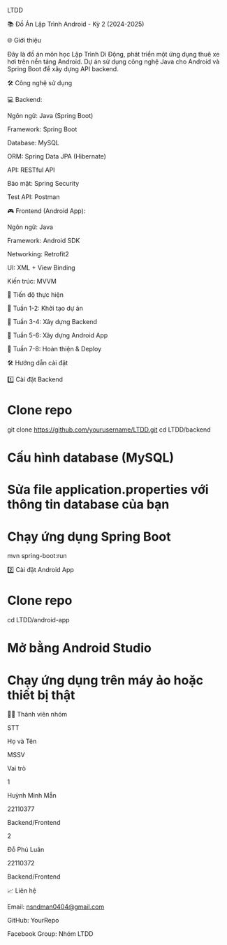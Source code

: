 LTDD

📚 Đồ Án Lập Trình Android - Kỳ 2 (2024-2025)

🌐 Giới thiệu

Đây là đồ án môn học Lập Trình Di Động, phát triển một ứng dụng thuê xe hơi trên nền tảng Android. Dự án sử dụng công nghệ Java cho Android và Spring Boot để xây dựng API backend.

🛠️ Công nghệ sử dụng

💻 Backend:

Ngôn ngữ: Java (Spring Boot)

Framework: Spring Boot

Database: MySQL

ORM: Spring Data JPA (Hibernate)

API: RESTful API

Bảo mật: Spring Security 

Test API: Postman

🎮 Frontend (Android App):

Ngôn ngữ: Java

Framework: Android SDK

Networking: Retrofit2

UI: XML + View Binding

Kiến trúc: MVVM

📝 Tiến độ thực hiện

📅 Tuần 1-2: Khởi tạo dự án



📅 Tuần 3-4: Xây dựng Backend



📅 Tuần 5-6: Xây dựng Android App



📅 Tuần 7-8: Hoàn thiện & Deploy



🛠️ Hướng dẫn cài đặt

1️⃣ Cài đặt Backend

# Clone repo
git clone https://github.com/yourusername/LTDD.git
cd LTDD/backend

# Cấu hình database (MySQL)
# Sửa file application.properties với thông tin database của bạn

# Chạy ứng dụng Spring Boot
mvn spring-boot:run

2️⃣ Cài đặt Android App

# Clone repo
cd LTDD/android-app

# Mở bằng Android Studio
# Chạy ứng dụng trên máy ảo hoặc thiết bị thật

👨‍🎓 Thành viên nhóm

STT

Họ và Tên

MSSV

Vai trò

1

Huỳnh Minh Mẫn

22110377

Backend/Frontend

2

Đỗ Phú Luân

22110372

Backend/Frontend



📈 Liên hệ

Email: nsndman0404@gmail.com

GitHub: YourRepo

Facebook Group: Nhóm LTDD

